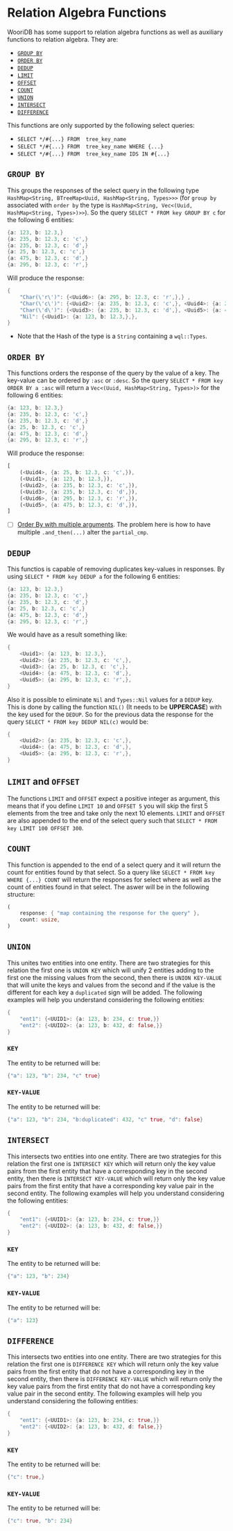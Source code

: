# Relation Algebra Functions

WooriDB has some support to relation algebra functions as well as auxiliary functions to relation algebra. They are:
- [`GROUP BY`](#group-by)
- [`ORDER BY`](#order-by)
- [`DEDUP`](#dedup)
- [`LIMIT`](#limit-and-offset)
- [`OFFSET`](#limit-and-offset)
- [`COUNT`](#count)
- [`UNION`](#union)
- [`INTERSECT`](#intersect)
- [`DIFFERENCE`](#difference)

This functions are only supported by the following select queries:
- `SELECT */#{...} FROM  tree_key_name`
- `SELECT */#{...} FROM  tree_key_name WHERE {...}`
- `SELECT */#{...} FROM  tree_key_name IDS IN #{...}`

##  `GROUP BY`
This groups the responses of the select query in the following type `HashMap<String, BTreeMap<Uuid, HashMap<String, Types>>>` (for `group by` associated with `order by` the type is `HashMap<String, Vec<(Uuid, HashMap<String, Types>)>>`). So the query `SELECT * FROM key GROUP BY c` for the following 6 entities:

```rust
{a: 123, b: 12.3,}
{a: 235, b: 12.3, c: 'c',}
{a: 235, b: 12.3, c: 'd',}
{a: 25, b: 12.3, c: 'c',}
{a: 475, b: 12.3, c: 'd',}
{a: 295, b: 12.3, c: 'r',}
```

Will produce the response:
```rust
{
    "Char(\'r\')": {<Uuid6>: {a: 295, b: 12.3, c: 'r',},} ,
    "Char(\'c\')": {<Uuid2>: {a: 235, b: 12.3, c: 'c',}, <Uuid4>: {a: 25, b: 12.3, c: 'c',},},
    "Char(\'d\')": {<Uuid3>: {a: 235, b: 12.3, c: 'd',}, <Uuid5>: {a: 475, b: 12.3, c: 'd',},},
    "Nil": {<Uuid1>: {a: 123, b: 12.3,},},
}
```

* Note that the Hash of the type is a `String` containing a `wql::Types`.

##  `ORDER BY`
This functions orders the response of the query by the value of a key. The key-value can be ordered by `:asc` or `:desc`. So the query `SELECT * FROM key ORDER BY a :asc` will return a `Vec<(Uuid, HashMap<String, Types>)>` for the following 6 entities:

```rust
{a: 123, b: 12.3,}
{a: 235, b: 12.3, c: 'c',}
{a: 235, b: 12.3, c: 'd',}
{a: 25, b: 12.3, c: 'c',}
{a: 475, b: 12.3, c: 'd',}
{a: 295, b: 12.3, c: 'r',}
```

Will produce the response:
```rust
[
    (<Uuid4>, {a: 25, b: 12.3, c: 'c',}),
    (<Uuid1>, {a: 123, b: 12.3,}),
    (<Uuid2>, {a: 235, b: 12.3, c: 'c',}),
    (<Uuid3>, {a: 235, b: 12.3, c: 'd',}),
    (<Uuid6>, {a: 295, b: 12.3, c: 'r',}),
    (<Uuid5>, {a: 475, b: 12.3, c: 'd',}),
]
```

- [ ] [Order By with multiple arguments](https://github.com/naomijub/wooridb/issues/101). The problem here is how to have multiple `.and_then(...)` alter the `partial_cmp`.

##  `DEDUP`

This functios is capable of removing duplicates key-values in responses. By using `SELECT * FROM key DEDUP a` for the following 6 entities:

```rust
{a: 123, b: 12.3,}
{a: 235, b: 12.3, c: 'c',}
{a: 235, b: 12.3, c: 'd',}
{a: 25, b: 12.3, c: 'c',}
{a: 475, b: 12.3, c: 'd',}
{a: 295, b: 12.3, c: 'r',}
```

We would have as a result something like:

```rust
{
    <Uuid1>: {a: 123, b: 12.3,},
    <Uuid2>: {a: 235, b: 12.3, c: 'c',},
    <Uuid3>: {a: 25, b: 12.3, c: 'c',},
    <Uuid4>: {a: 475, b: 12.3, c: 'd',},
    <Uuid5>: {a: 295, b: 12.3, c: 'r',},
}
```

Also it is possible to eliminate `Nil` and `Types::Nil` values for a `DEDUP` key. This is done by calling the function `NIL()` (It needs to be **UPPERCASE**) with the key used for the `DEDUP`. So for the previous data the response for the query `SELECT * FROM key DEDUP NIL(c)` would be:

```rust
{
    <Uuid2>: {a: 235, b: 12.3, c: 'c',},
    <Uuid4>: {a: 475, b: 12.3, c: 'd',},
    <Uuid5>: {a: 295, b: 12.3, c: 'r',},
}
```

## `LIMIT` and `OFFSET`

The functions `LIMIT` and `OFFSET` expect a positive integer as argument, this means that if you define `LIMIT 10` and `OFFSET 5` you will skip the first 5 elements from the tree and take only the next 10 elements. `LIMIT` and `OFFSET` are also appended to the end of the select query such that `SELECT * FROM key LIMIT 100 OFFSET 300`.

##  `COUNT`

This function is appended to the end of a select query and it will return the count for entities found by that select. So a query like `SELECT * FROM key WHERE {...} COUNT` will return the responses for select where as well as the count of entities found in that select. The aswer will be in the following structure:

```rust
(
    response: { "map containing the response for the query" },
    count: usize,
)
```

##  `UNION`

This unites two entities into one entity. There are two strategies for this relation the first one is `UNION KEY` which will unify 2 entities adding to the first one the missing values from the second, then there is `UNION KEY-VALUE` that will unite the keys and values from the second and if the value is the different for each key a `duplicated` sign will be added. The following examples will help you understand considering the following entities:

```rust
{
    "ent1": {<UUID1>: {a: 123, b: 234, c: true,}}
    "ent2": {<UUID2>: {a: 123, b: 432, d: false,}}
}
```

### `KEY`

The entity to be returned will be:
```rust
{"a": 123, "b": 234, "c" true}
```

### `KEY-VALUE`

The entity to be returned will be:
```rust
{"a": 123, "b": 234, "b:duplicated": 432, "c" true, "d": false}
```


##  `INTERSECT`

This intersects two entities into one entity. There are two strategies for this relation the first one is `INTERSECT KEY` which will return only the key value pairs from the first entity that have a corresponding key in the second entity, then there is `INTERSECT KEY-VALUE` which will return only the key value pairs from the first entity that have a corresponding key value pair in the second entity. The following examples will help you understand considering the following entities:

```rust
{
    "ent1": {<UUID1>: {a: 123, b: 234, c: true,}}
    "ent2": {<UUID2>: {a: 123, b: 432, d: false,}}
}
```

### `KEY`

The entity to be returned will be:
```rust
{"a": 123, "b": 234}
```

### `KEY-VALUE`

The entity to be returned will be:
```rust
{"a": 123}
```
##  `DIFFERENCE`

This intersects two entities into one entity. There are two strategies for this relation the first one is `DIFFERENCE KEY` which will return only the key value pairs from the first entity that do not have a corresponding key in the second entity, then there is `DIFFERENCE KEY-VALUE` which will return only the key value pairs from the first entity that do not have a corresponding key value pair in the second entity. The following examples will help you understand considering the following entities:

```rust
{
    "ent1": {<UUID1>: {a: 123, b: 234, c: true,}}
    "ent2": {<UUID2>: {a: 123, b: 432, d: false,}}
}
```

### `KEY`

The entity to be returned will be:
```rust
{"c": true,}
```

### `KEY-VALUE`

The entity to be returned will be:
```rust
{"c": true, "b": 234}
```